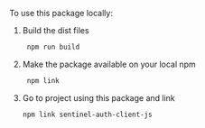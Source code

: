 To use this package locally:

1. Build the dist files
   ```bash
    npm run build
   ```
2. Make the package available on your local npm
   ```bash
    npm link
   ```
3. Go to project using this package and link
   ```bash
   npm link sentinel-auth-client-js
   ```